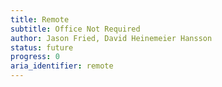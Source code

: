 ```yaml
---
title: Remote
subtitle: Office Not Required
author: Jason Fried, David Heinemeier Hansson
status: future
progress: 0
aria_identifier: remote
---
```

